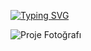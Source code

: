 
[![Typing SVG](https://readme-typing-svg.demolab.com?font=Fira+Code&weight=600&size=30&duration=3500&pause=1000&color=F71D1D&width=435&lines=Software+Specialist.;Artificial+Intelligence.;C%23%2C+Python%2C+Java%2C+SQL.++++++++++++++++++++++++++++++++++++)](https://git.io/typing-svg)

![Proje Fotoğrafı](https://github.com/eust-w/eust-w/blob/main/1.gif?raw=true)
<!---
OmerTalhaBas/OmerTalhaBas is a ✨ special ✨ repository because its `README.md` (this file) appears on your GitHub profile.
You can click the Preview link to take a look at your changes.
--->
